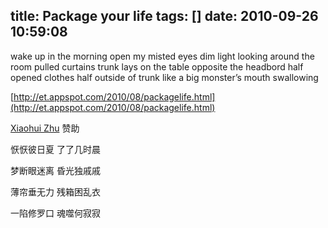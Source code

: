 title: Package your life
tags: []
date: 2010-09-26 10:59:08
---

<p>wake up in the morning
open my misted eyes
dim light
looking around the room
pulled curtains
trunk lays on the table opposite the headbord
half opened
clothes half outside of trunk
like a big monster’s mouth
swallowing

[http://et.appspot.com/2010/08/packagelife.html](http://et.appspot.com/2010/08/packagelife.html)

[Xiaohui Zhu](http://www.google.com/profiles/114476748586996772419)&nbsp;赞助

恹恹彼日夏 了了几时晨&nbsp;

梦断眼迷离 昏光独戚戚&nbsp;

薄帘垂无力 残箱困乱衣&nbsp;

一陷修罗口 魂噬何寂寂
</p>